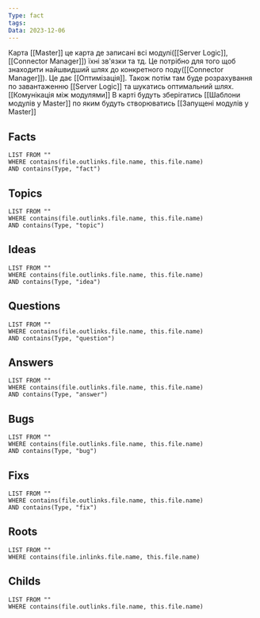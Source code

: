```yaml
---
Type: fact
tags: 
Data: 2023-12-06
---
```

Карта [[Master]] це карта де записані всі модулі([[Server Logic]],[[Connector Manager]]) їхні зв'язки та тд. Це потрібно для того щоб знаходити найшвидший шлях до конкретного поду([[Connector Manager]]). Це дає [[Оптимізація]]. Також потім там буде розрахування по завантаженню [[Server Logic]] та шукатись оптимальний шлях. 
[[Комунікація між модулями]]
В карті будуть зберігатись [[Шаблони модулів у Master]] по яким будуть створюватись [[Запущені модулів у Master]]
## Facts
```dataview
LIST FROM ""
WHERE contains(file.outlinks.file.name, this.file.name)
AND contains(Type, "fact")
```
## Topics
```dataview
LIST FROM ""
WHERE contains(file.outlinks.file.name, this.file.name)
AND contains(Type, "topic")
```
## Ideas
```dataview
LIST FROM ""
WHERE contains(file.outlinks.file.name, this.file.name)
AND contains(Type, "idea")
```
## Questions
```dataview
LIST FROM ""
WHERE contains(file.outlinks.file.name, this.file.name)
AND contains(Type, "question")
```
## Answers
```dataview
LIST FROM ""
WHERE contains(file.outlinks.file.name, this.file.name)
AND contains(Type, "answer")
```
## Bugs
```dataview
LIST FROM ""
WHERE contains(file.outlinks.file.name, this.file.name)
AND contains(Type, "bug")
```
## Fixs
```dataview
LIST FROM ""
WHERE contains(file.outlinks.file.name, this.file.name)
AND contains(Type, "fix")
```
## Roots
```dataview
LIST FROM ""
WHERE contains(file.inlinks.file.name, this.file.name)
```

## Childs
```dataview
LIST FROM ""
WHERE contains(file.outlinks.file.name, this.file.name)
```